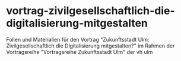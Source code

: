 # vortrag-zivilgesellschaftlich-die-digitalisierung-mitgestalten
Folien und Materialien für den Vortrag "Zukunftsstadt Ulm: Zivilgesellschaftlich die Digitalisierung mitgestalten?" im Rahmen der Vortragsreihe "Vortragsreihe Zukunftsstadt Ulm" der vh ulm
